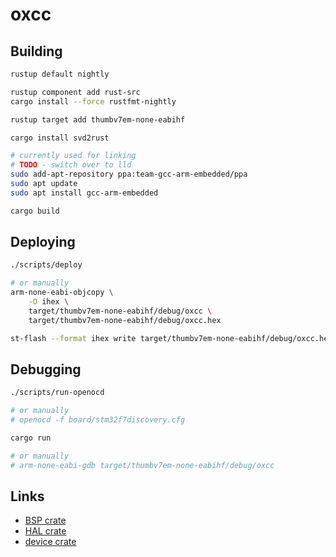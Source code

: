 # oxcc

## Building

```bash
rustup default nightly

rustup component add rust-src
cargo install --force rustfmt-nightly

rustup target add thumbv7em-none-eabihf

cargo install svd2rust

# currently used for linking
# TODO - switch over to lld
sudo add-apt-repository ppa:team-gcc-arm-embedded/ppa
sudo apt update
sudo apt install gcc-arm-embedded
```

```bash
cargo build
```

## Deploying

```bash
./scripts/deploy

# or manually
arm-none-eabi-objcopy \
    -O ihex \
    target/thumbv7em-none-eabihf/debug/oxcc \
    target/thumbv7em-none-eabihf/debug/oxcc.hex

st-flash --format ihex write target/thumbv7em-none-eabihf/debug/oxcc.hex
```

## Debugging

```bash
./scripts/run-openocd

# or manually
# openocd -f board/stm32f7discovery.cfg
```

```bash
cargo run

# or manually
# arm-none-eabi-gdb target/thumbv7em-none-eabihf/debug/oxcc
```

## Links

- [BSP crate](https://github.com/jonlamb-gh/nucleo-f767zi)
- [HAL crate](https://github.com/jonlamb-gh/stm32f767-hal)
- [device crate](https://github.com/adamgreig/stm32-rs/tree/master/stm32f7)
